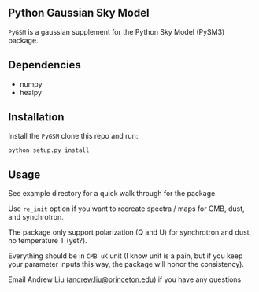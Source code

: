 Python Gaussian Sky Model
----------------------------
`PyGSM` is a gaussian supplement for the Python Sky Model (PySM3) package.

## Dependencies
- numpy
- healpy

## Installation

Install the `PyGSM` clone this repo and run:

`
python setup.py install
`

## Usage

See example directory for a quick walk through for the package.

Use `re_init` option if you want to recreate spectra / maps for CMB, dust, and synchrotron.

The package only support polarization (Q and U) for synchrotron and dust, no temperature T (yet?).

Everything should be in `CMB uK` unit (I know unit is a pain, but if you keep your parameter inputs this 
way, the package will honor the consistency).

Email Andrew Liu (andrew.liu@princeton.edu) if you have any questions